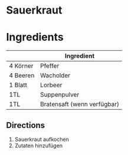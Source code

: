 <!-- LTeX: language=de-DE -->
# Sauerkraut

# Ingredients

|          | Ingredient                  |
| -------- | --------------------------- |
| 4 Körner | Pfeffer                     |
| 4 Beeren | Wacholder                   |
| 1 Blatt  | Lorbeer                     |
| 1TL      | Suppenpulver                |
| 1TL      | Bratensaft (wenn verfügbar) |

## Directions

1. Sauerkraut aufkochen
1. Zutaten hinzufügen
